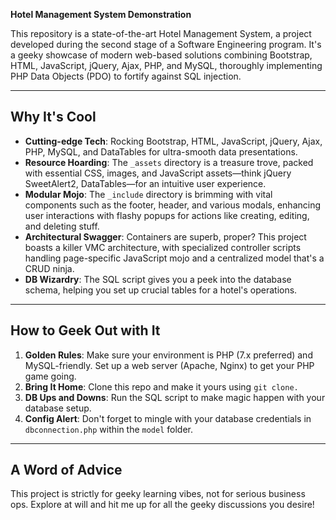 **Hotel Management System Demonstration**

This repository is a state-of-the-art Hotel Management System, a project developed during the second stage of a Software Engineering program. It's a geeky showcase of modern web-based solutions combining Bootstrap, HTML, JavaScript, jQuery, Ajax, PHP, and MySQL, thoroughly implementing PHP Data Objects (PDO) to fortify against SQL injection.

-------------------
## Why It's Cool

- **Cutting-edge Tech**: Rocking Bootstrap, HTML, JavaScript, jQuery, Ajax, PHP, MySQL, and DataTables for ultra-smooth data presentations.
- **Resource Hoarding**: The `_assets` directory is a treasure trove, packed with essential CSS, images, and JavaScript assets—think jQuery SweetAlert2, DataTables—for an intuitive user experience.
- **Modular Mojo**: The `_include` directory is brimming with vital components such as the footer, header, and various modals, enhancing user interactions with flashy popups for actions like creating, editing, and deleting stuff.
- **Architectural Swagger**: Containers are superb, proper? This project boasts a killer VMC architecture, with specialized controller scripts handling page-specific JavaScript mojo and a centralized model that's a CRUD ninja.
- **DB Wizardry**: The SQL script gives you a peek into the database schema, helping you set up crucial tables for a hotel's operations.

--------------------------
## How to Geek Out with It

1. **Golden Rules**: Make sure your environment is PHP (7.x preferred) and MySQL-friendly. Set up a web server (Apache, Nginx) to get your PHP game going.
2. **Bring It Home**: Clone this repo and make it yours using `git clone.`
3. **DB Ups and Downs**: Run the SQL script to make magic happen with your database setup.
4. **Config Alert**: Don't forget to mingle with your database credentials in `dbconnection.php` within the `model` folder.

--------------------------
## A Word of Advice

This project is strictly for geeky learning vibes, not for serious business ops. Explore at will and hit me up for all the geeky discussions you desire!
